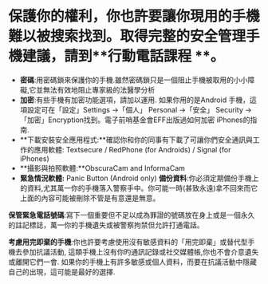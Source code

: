 [Title]: # (準備你的電話)
[Order]: # (1)

# 保護你的權利，你也許要讓你現用的手機難以被搜索找到。取得完整的安全管理手機建議，請到**行動電話課程 **。
 * **密碼**:用密碼鎖來保護你的手機.雖然密碼鎖只是一個阻止手機被取用的小小障礙,它並無法有效地阻止專家級的法醫學分析
 * **加密**:有些手機有加密功能選項，請加以運用. 如果你用的是Android 手機，這項設定可在「設定」Settings ->「個人」 Personal ->「安全」 Security -> 「加密」Encryption找到。電子前哨基金會EFF出版過如何加密 iPhones的指南.
* **下載安裝安全應用程式:**確認你和你的同事有下載了可讓你們安全通訊與工作的應用軟體: Textsecure / RedPhone (for Androids) / Signal (for iPhones)
* **攝影與拍照軟體:**ObscuraCam and InformaCam
* **緊急情況軟體:** Panic Button (Android only)
**備份資料**:你必須定期備份手機上的資料,尤其萬一你的手機落入警察手中。你可能一時(甚致永遠)拿不回來而它上面的內容可能被刪除不管是有意還是無意。

**保管緊急電話號碼**:寫下一個重要但不足以成為罪證的號碼放在身上或是一個永久的註記標誌，萬一你的手機遺失或被警察拘禁但允許打通電話。

**考慮用完即棄的手機**:你也許要考慮使用沒有敏感資料的「用完即棄」或替代型手機去參加抗議活動, 這類手機上沒有你旳通訊記錄或社交媒體帳,你也不會介意遺失或離開它們一會. 如果你的手機上有許多敏感或個人資料，而要在抗議活動中隱藏自己的出現，這可能是最好的選擇.</li></ul></p>